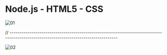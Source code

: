 # Node.js - HTML5 - CSS

![01](https://user-images.githubusercontent.com/54984550/69272411-c867ca80-0c00-11ea-96d6-e4343a7e7219.PNG)

// ------------------------------------------------------------------------------------------------------------------------------------

![02](https://user-images.githubusercontent.com/54984550/69272464-dfa6b800-0c00-11ea-84fc-bba39ce55a94.PNG)
